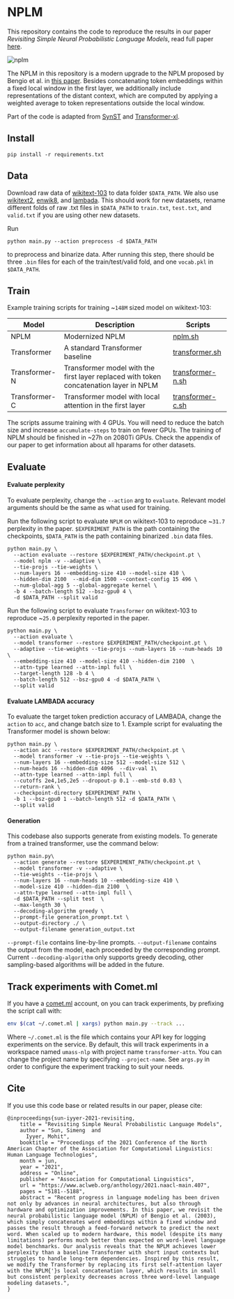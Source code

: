 # NPLM

This repository contains the code to reproduce the results in our paper *Revisiting Simple Neural Probabilistic Language Models*, read full paper [here](https://arxiv.org/pdf/2104.03474.pdf).

![nplm](https://people.cs.umass.edu/~simengsun/nplm.png)

The NPLM in this repository is a modern upgrade to the NPLM proposed by Bengio et al. in [this paper](https://www.jmlr.org/papers/volume3/bengio03a/bengio03a.pdf).  Besides concatenating token embeddings within a fixed local window in the first layer, we additionally include representations of the distant context, which are computed by applying a weighted average to token representations outside the local window.

Part of the code is adapted from [SynST](https://github.com/dojoteef/synst) and [Transformer-xl](https://github.com/kimiyoung/transformer-xl/tree/master/pytorch).

## Install

```
pip install -r requirements.txt
```

## Data


Download raw data of [wikitext-103](https://blog.einstein.ai/the-wikitext-long-term-dependency-language-modeling-dataset/) to data folder `$DATA_PATH`. We also use [wikitext2](https://blog.einstein.ai/the-wikitext-long-term-dependency-language-modeling-dataset/), [enwik8](http://mattmahoney.net/dc/textdata), and [lambada](https://zenodo.org/record/2630551#.YLFxmzZKiDV). This should work for new datasets, rename different folds of raw .txt files in `$DATA_PATH` to `train.txt`, `test.txt`, and `valid.txt` if you are using other new datasets. 

Run
```
python main.py --action preprocess -d $DATA_PATH
```
to preprocess and binarize data. After running this step, there should be three `.bin` files for each of the train/test/valid fold, and one `vocab.pkl` in `$DATA_PATH`.


## Train

Example training scripts for training \~`148M` sized model on wikitext-103:

| Model      | Description | Scripts |
| ----------- | ----------- | ----------- |
| NPLM      | Modernized NPLM  | [nplm.sh](https://github.com/SimengSun/revisit-nplm/blob/main/scripts/nplm.sh)  |
| Transformer   | A standard Transformer baseline  | [transformer.sh](https://github.com/SimengSun/revisit-nplm/blob/main/scripts/transformer.sh) | 
| Transformer-N   | Transformer model with the first layer replaced with token concatenation layer in NPLM  | [transformer-n.sh](https://github.com/SimengSun/revisit-nplm/blob/main/scripts/transformer-n.sh) | 
| Transformer-C   | Transformer model with local attention in the first layer | [transformer-c.sh](https://github.com/SimengSun/revisit-nplm/blob/main/scripts/transformer-c.sh) | 

The scripts assume training with 4 GPUs. You will need to reduce the batch size and increase `accumulate-steps` to train on fewer GPUs. The training of NPLM should be finished in \~27h on 2080Ti GPUs. Check the appendix of our paper to get information about all hparams for other datasets.


## Evaluate

#### Evaluate perplexity

To evaluate perplexity, change the `--action` arg to `evaluate`. Relevant model arguments should be the same as what used for training. 

Run the following script to evaluate `NPLM` on wikitext-103 to reproduce \~`31.7` perplexity in the paper. `$EXPERIMENT_PATH` is the path containing the checkpoints, `$DATA_PATH` is the path containing binarized `.bin` data files.
```
python main.py \
  --action evaluate --restore $EXPERIMENT_PATH/checkpoint.pt \
  --model nplm -v --adaptive \
  --tie-projs --tie-weights \
  --num-layers 16 --embedding-size 410 --model-size 410 \
  --hidden-dim 2100  --mid-dim 1500 --context-config 15 496 \
  --num-global-agg 5 --global-aggregate kernel \
  -b 4 --batch-length 512 --bsz-gpu0 4 \
  -d $DATA_PATH --split valid
``` 

Run the following script to evaluate `Transformer` on wikitext-103 to reproduce \~`25.0` perplexity reported in the paper.

```
python main.py \
  --action evaluate \
  --model transformer --restore $EXPERIMENT_PATH/checkpoint.pt \
  --adaptive --tie-weights --tie-projs --num-layers 16 --num-heads 10 \
  --embedding-size 410 --model-size 410 --hidden-dim 2100  \
  --attn-type learned --attn-impl full \
  --target-length 128 -b 4 \
  --batch-length 512 --bsz-gpu0 4 -d $DATA_PATH \
  --split valid 
```

#### Evaluate LAMBADA accuracy

To evaluate the target token prediction accuracy of LAMBADA, change the `action` to `acc`, and change batch size to 1. Example script for evaluating the Transformer model is shown below:
```
python main.py \
  --action acc --restore $EXPERIMENT_PATH/checkpoint.pt \
  --model transformer -v --tie-projs --tie-weights \
  --num-layers 16 --embedding-size 512 --model-size 512 \
  --num-heads 16 --hidden-dim 4096  --div-val 1\
  --attn-type learned --attn-impl full \
  --cutoffs 2e4,1e5,2e5 --dropout-p 0.1 --emb-std 0.03 \
  --return-rank \
  --checkpoint-directory $EXPERIMENT_PATH \
  -b 1 --bsz-gpu0 1 --batch-length 512 -d $DATA_PATH \
  --split valid 
```

#### Generation

This codebase also supports generate from existing models. To generate from a trained transformer, use the command below:
```
python main.py\
  --action generate --restore $EXPERIMENT_PATH/checkpoint.pt \
  --model transformer -v --adaptive \
  --tie-weights --tie-projs \
  --num-layers 16 --num-heads 10 --embedding-size 410 \
  --model-size 410 --hidden-dim 2100  \
  --attn-type learned --attn-impl full \
  -d $DATA_PATH --split test  \
  --max-length 30 \
  --decoding-algorithm greedy \
  --prompt-file generation_prompt.txt \
  --output-directory ./ \
  --output-filename generation_output.txt
```
`--prompt-file` contains line-by-line prompts. `--output-filename` contains the output from the model, each proceeded by the corresponding prompt.
Current `--decoding-algorithm` only supports greedy decoding, other sampling-based algorithms will be added in the future.

## Track experiments with Comet.ml

If you have a [comet.ml](https://comet.ml) account, on you can track
experiments, by prefixing the script call with:

```sh
env $(cat ~/.comet.ml | xargs) python main.py --track ...
```

Where `~/.comet.ml` is the file which contains your API key for logging
experiments on the service. By default, this will track experiments in a
workspace named `umass-nlp` with project name `transformer-attn`. You can change the project name by specifying `--project-name`. See `args.py` in order to
configure the experiment tracking to suit your needs.


## Cite

If you use this code base or related results in our paper, please cite:

```
@inproceedings{sun-iyyer-2021-revisiting,
    title = "Revisiting Simple Neural Probabilistic Language Models",
    author = "Sun, Simeng  and
      Iyyer, Mohit",
    booktitle = "Proceedings of the 2021 Conference of the North American Chapter of the Association for Computational Linguistics: Human Language Technologies",
    month = jun,
    year = "2021",
    address = "Online",
    publisher = "Association for Computational Linguistics",
    url = "https://www.aclweb.org/anthology/2021.naacl-main.407",
    pages = "5181--5188",
    abstract = "Recent progress in language modeling has been driven not only by advances in neural architectures, but also through hardware and optimization improvements. In this paper, we revisit the neural probabilistic language model (NPLM) of Bengio et al. (2003), which simply concatenates word embeddings within a fixed window and passes the result through a feed-forward network to predict the next word. When scaled up to modern hardware, this model (despite its many limitations) performs much better than expected on word-level language model benchmarks. Our analysis reveals that the NPLM achieves lower perplexity than a baseline Transformer with short input contexts but struggles to handle long-term dependencies. Inspired by this result, we modify the Transformer by replacing its first self-attention layer with the NPLM{'}s local concatenation layer, which results in small but consistent perplexity decreases across three word-level language modeling datasets.",
}
```



